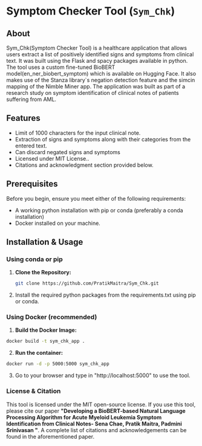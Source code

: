 # Symptom Checker Tool (`Sym_Chk`)

## About
Sym_Chk(Symptom Checker Tool) is a healthcare application that allows users extract a list of positively identified signs and symptoms from clinical text. It was built using the Flask and spacy packages available in python. The tool uses a custom fine-tuned BioBERT model(en_ner_biobert_symptom) which is available on Hugging Face. It also makes use of the Stanza library`s negation detection feature and the simcin mapping of the Nimble Miner app. The application was built as part of a research study on symptom identification of clinical notes of patients suffering from AML.

## Features
- Limit of 1000 characters for the input clinical note. 
- Extraction of signs and symptoms along with their categories from the entered text.
- Can discard negated signs and symptoms
- Licensed under MIT License..
- Citations and acknowledgment section provided below.

## Prerequisites
Before you begin, ensure you meet either of the following requirements:

- A working python installation with pip or conda (preferably a conda installation)
- Docker installed on your machine.


## Installation & Usage

### Using conda or pip

1. **Clone the Repository:**
   ```bash
   git clone https://github.com/PratikMaitra/Sym_Chk.git
   ```
2. Install the required python packages from the requirements.txt using pip or conda.

### Using Docker (recommended)

1. **Build the Docker Image:**
 ```bash
 docker build -t sym_chk_app .
```
2. **Run the container:**
```bash
docker run -d -p 5000:5000 sym_chk_app
```
3. Go to your browser and type in "http://localhost:5000" to use the tool.



### License & Citation

This tool is licensed under the MIT open-source license. If you use this tool, please cite our paper **"Developing a BioBERT-based Natural Language Processing Algorithm for Acute Myeloid Leukemia Symptom Identification from Clinical Notes- Sena Chae, Pratik Maitra, Padmini Srinivasan "**. A complete list of citations and acknowledgements can be found in the aforementioned paper.

